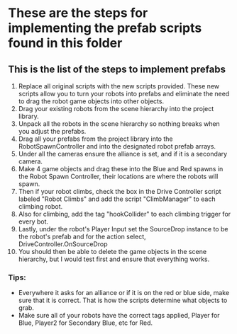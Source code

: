 # These are the steps for implementing the prefab scripts found in this folder

## This is the list of the steps to implement prefabs

1. Replace all original scripts with the new scripts provided. These new scripts allow you to turn your robots into prefabs and eliminate the need to drag the robot game objects into other objects.
2. Drag your existing robots from the scene hierarchy into the project library.
3. Unpack all the robots in the scene hierarchy so nothing breaks when you adjust the prefabs.
4. Drag all your prefabs from the project library into the RobotSpawnController and into the designated robot prefab arrays.
5. Under all the cameras ensure the alliance is set, and if it is a secondary camera.
6. Make 4 game objects and drag these into the Blue and Red spawns in the Robot Spawn Controller, their locations are where the robots will spawn.
7. Then if your robot climbs, check the box in the Drive Controller script labeled "Robot Climbs" and add the script "ClimbManager" to each climbing robot.
8. Also for climbing, add the tag "hookCollider" to each climbing trigger for every bot.
9. Lastly, under the robot's Player Input set the SourceDrop instance to be the robot's prefab and for the action select, DriveController.OnSourceDrop
10. You should then be able to delete the game objects in the scene hierarchy, but I would test first and ensure that everything works.

### Tips:
- Everywhere it asks for an alliance or if it is on the red or blue side, make sure that it is correct. That is how the scripts determine what objects to grab.
- Make sure all of your robots have the correct tags applied, Player for Blue, Player2 for Secondary Blue, etc for Red.
